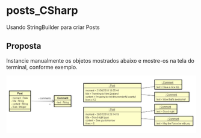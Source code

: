 # posts_CSharp
Usando StringBuilder para criar Posts

## Proposta
Instancie manualmente os objetos mostrados abaixo e mostre-os na tela do
terminal, conforme exemplo.

![](Assets/entities.png)
